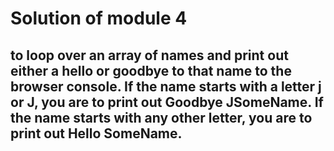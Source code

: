 <!DOCTYPE html>
<html lang="en">
<head>
  <meta charset="UTF-8">
  
  <title>Module 4 Solution </title>
    <link rel="stylesheet" type="text/css" href="css\week4.css">
 
  <script src="js\week4.js" type="text/javascript"></script>



</head>
<body>
  
  <h1 class ="title">Solution of module 4</h1>
  <h2 class="detail">  to loop over an array of names and print out either a hello or goodbye to that name to the browser console. If the name starts with a letter j or J, you are to print out Goodbye JSomeName. If the name starts with any other letter, you are to print out Hello SomeName.</h2>
</body>
</html>
